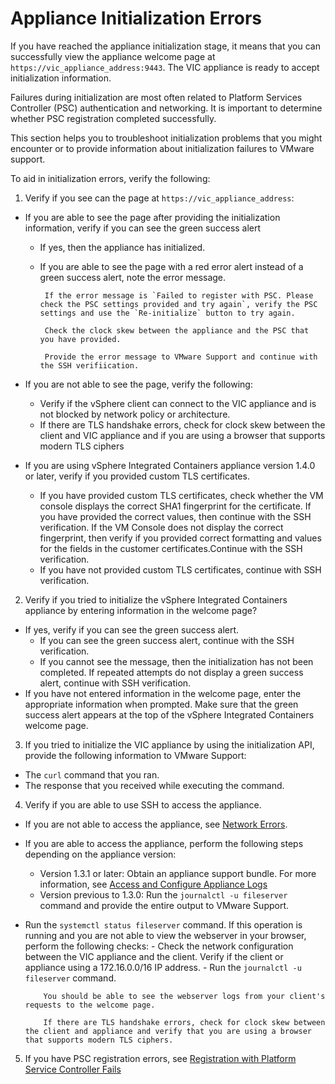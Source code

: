# Appliance Initialization Errors #
 
If you have reached the appliance initialization stage, it means that you can successfully view the appliance welcome page at `https://vic_appliance_address:9443`. The VIC appliance is ready to accept initialization information.

Failures during initialization are most often related to Platform Services Controller (PSC) authentication and networking. It is important to determine whether PSC registration completed successfully.

This section helps you to troubleshoot initialization problems that you might encounter or to provide information about initialization failures to VMware support.

To aid in initialization errors, verify the following:

1.  Verify if you see can the page at `https://vic_appliance_address`:
 -  If you are able to see the page after providing the initialization information, verify if you can see the green success alert
	 - If yes, then the appliance has initialized.
	 - If you are able to see the page with a red error alert instead of a green success alert, note the error message.
     
			If the error message is `Failed to register with PSC. Please check the PSC settings provided and try again`, verify the PSC settings and use the `Re-initialize` button to try again.

			Check the clock skew between the appliance and the PSC that you have provided.

			Provide the error message to VMware Support and continue with the SSH verifiication.
 
 - If you are not able to see the page, verify the following:
	 - Verify if the vSphere client can connect to the VIC appliance and is not blocked by network policy or architecture.
	 - If there are TLS handshake errors, check for clock skew between the client and VIC appliance and if you are using a browser that supports modern TLS ciphers

 -  If you are using vSphere Integrated Containers appliance version 1.4.0 or later, verify if you provided custom TLS certificates.
	 -  If you have provided custom TLS certificates, check whether the VM console displays the correct SHA1 fingerprint for the certificate. If you have provided the correct values, then continue with the SSH verification.
	 If the VM Console does not display the correct fingerprint, then verify if you provided correct formatting and values for the fields in the customer certificates.Continue with the SSH verification. 
	 -  If you have not provided custom TLS certificates, continue with SSH verification.

2. Verify if you tried to initialize the vSphere Integrated Containers appliance by entering information in the welcome page?

 - If yes, verify if you can see the green success alert.
	 - If you can see the green success alert, continue with the SSH verification.
	 - If you cannot see the message, then the initialization has not been completed. If repeated attempts do not display a green success alert, continue with SSH verification.
  - If you have not entered information in the welcome page, enter the appropriate information when prompted. Make sure that the green success alert appears at the top of the vSphere Integrated Containers welcome page. 

3. If you tried to initialize the VIC appliance by using the initialization API, provide the following information to VMware Support:

  - The `curl` command that you ran.
  - The response that you received while executing the command.
 
4. Verify if you are able to use SSH to access the appliance.

  - If you are not able to access the appliance, see [Network Errors](ts_appliance_boot_errors.md#networkerrors).
  - If you are able to access the appliance, perform the following steps depending on the appliance version:
     - Version 1.3.1 or later: Obtain an appliance support bundle. For more information, see [Access and Configure Appliance Logs](appliance_logs.md)
     - Version previous to 1.3.0: Run the `journalctl -u fileserver` command and provide the entire output to VMware Support.
  - Run the `systemctl status fileserver` command. If this operation is running and you are not able to view the webserver in your browser, perform the following checks:
	  	- Check the network configuration between the VIC appliance and the client. Verify if the client or appliance using a 172.16.0.0/16 IP address. 
 	 	- Run the `journalctl -u fileserver` command. 
 	 	
			You should be able to see the webserver logs from your client's requests to the welcome page.

			If there are TLS handshake errors, check for clock skew between the client and appliance and verify that you are using a browser that supports modern TLS ciphers.

5. If you have PSC registration errors, see [Registration with Platform Service Controller Fails](ts_psc_registration_error.md)